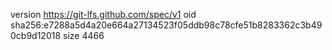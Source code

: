 version https://git-lfs.github.com/spec/v1
oid sha256:e7288a5d4a20e664a27134523f05ddb98c78cfe51b8283362c3b490cb9d12018
size 4466
